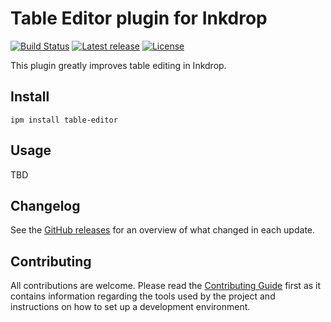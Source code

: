 # Table Editor plugin for Inkdrop

[![Build Status](https://dev.azure.com/jmerle/inkdrop-table-editor/_apis/build/status/Build?branchName=master)](https://dev.azure.com/jmerle/inkdrop-table-editor/_build/latest?definitionId=21&branchName=master)
[![Latest release](https://img.shields.io/github/v/release/jmerle/inkdrop-table-editor)](https://my.inkdrop.app/plugins/table-editor)
[![License](https://img.shields.io/github/license/jmerle/inkdrop-table-editor)](https://github.com/jmerle/inkdrop-table-editor/blob/master/LICENSE)

This plugin greatly improves table editing in Inkdrop.

## Install

```
ipm install table-editor
```

## Usage

TBD

## Changelog

See the [GitHub releases](https://github.com/jmerle/inkdrop-table-editor/releases) for an overview of what changed in each update.

## Contributing

All contributions are welcome. Please read the [Contributing Guide](https://github.com/jmerle/inkdrop-table-editor/blob/master/CONTRIBUTING.md) first as it contains information regarding the tools used by the project and instructions on how to set up a development environment.
